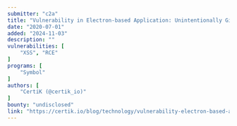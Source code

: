 ```yaml
---
submitter: "c2a"
title: "Vulnerability in Electron-based Application: Unintentionally Giving Malicious Code Room to Run"
date: "2020-07-01"
added: "2024-11-03"
description: ""
vulnerabilities: [
    "XSS", "RCE"
]
programs: [
    "Symbol"
]
authors: [
    "CertiK (@certik_io)"
]
bounty: "undisclosed"
link: "https://certik.io/blog/technology/vulnerability-electron-based-application-malicious-code-execution"
---
```




